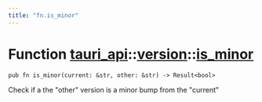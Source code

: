```yaml
---
title: "fn.is_minor"
---
```


# Function [tauri_api](/docs/api/rust/tauri_api/../index.html)::​[version](/docs/api/rust/tauri_api/index.html)::​[is_minor](/docs/api/rust/tauri_api/)

    pub fn is_minor(current: &str, other: &str) -> Result<bool>

Check if a the "other" version is a minor bump from the "current"

      